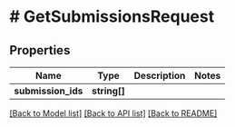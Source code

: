 # # GetSubmissionsRequest

## Properties

Name | Type | Description | Notes
------------ | ------------- | ------------- | -------------
**submission_ids** | **string[]** |  |

[[Back to Model list]](../../README.md#models) [[Back to API list]](../../README.md#endpoints) [[Back to README]](../../README.md)
